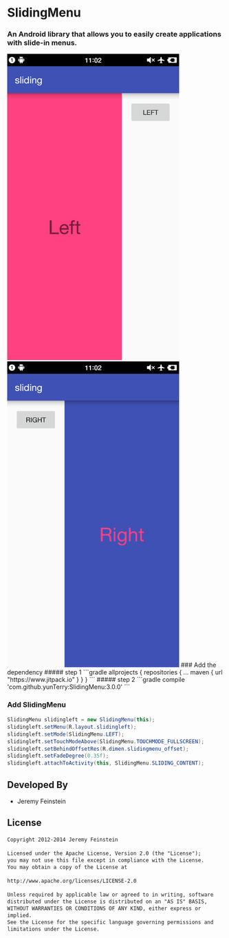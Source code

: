 # SlidingMenu
### An Android library that allows you to easily create applications with slide-in menus.
<img src="pic/1.png" width = "400" />
<img src="pic/2.png" width = "400" />
### Add the dependency
##### step 1
```gradle
allprojects {
	repositories {
		...
		maven { url "https://www.jitpack.io" }
	}
}
```
##### step 2
```gradle
compile 'com.github.yunTerry:SlidingMenu:3.0.0'
```

### Add SlidingMenu
```java
SlidingMenu slidingleft = new SlidingMenu(this);
slidingleft.setMenu(R.layout.slidingleft);
slidingleft.setMode(SlidingMenu.LEFT);
slidingleft.setTouchModeAbove(SlidingMenu.TOUCHMODE_FULLSCREEN);
slidingleft.setBehindOffsetRes(R.dimen.slidingmenu_offset);
slidingleft.setFadeDegree(0.35f);
slidingleft.attachToActivity(this, SlidingMenu.SLIDING_CONTENT);
```

Developed By
------------
* Jeremy Feinstein

License
-------

    Copyright 2012-2014 Jeremy Feinstein

    Licensed under the Apache License, Version 2.0 (the "License");
    you may not use this file except in compliance with the License.
    You may obtain a copy of the License at

    http://www.apache.org/licenses/LICENSE-2.0

    Unless required by applicable law or agreed to in writing, software
    distributed under the License is distributed on an "AS IS" BASIS,
    WITHOUT WARRANTIES OR CONDITIONS OF ANY KIND, either express or implied.
    See the License for the specific language governing permissions and
    limitations under the License.